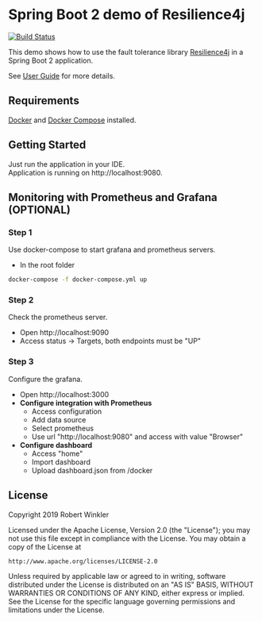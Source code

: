 # Spring Boot 2 demo of Resilience4j

[![Build Status](https://travis-ci.org/resilience4j/resilience4j-spring-boot2-demo.svg?branch=master)](https://travis-ci.org/resilience4j/resilience4j-spring-boot2-demo)

This demo shows how to use the fault tolerance library [Resilience4j](https://github.com/resilience4j/resilience4j) in a Spring Boot 2 application.

See [User Guide](https://resilience4j.readme.io/docs/getting-started-3) for more details.

## Requirements
[Docker](https://docs.docker.com/install/) and [Docker Compose](https://docs.docker.com/compose/install/) installed.

## Getting Started

Just run the application in your IDE.  
Application is running on http://localhost:9080.

## Monitoring with Prometheus and Grafana (OPTIONAL)
 
### Step 1
Use docker-compose to start grafana and prometheus servers.
- In the root folder
```sh
docker-compose -f docker-compose.yml up
```
### Step 2
Check the prometheus server.
- Open http://localhost:9090
- Access status -> Targets, both endpoints must be "UP"

### Step 3
Configure the grafana.
- Open http://localhost:3000
- **Configure integration with Prometheus**
    - Access configuration
    - Add data source
    - Select prometheus
    - Use url "http://localhost:9080" and access with value "Browser"
- **Configure dashboard**
    - Access "home"
    - Import dashboard
    - Upload dashboard.json from /docker

## License

Copyright 2019 Robert Winkler

Licensed under the Apache License, Version 2.0 (the "License"); you may not use this file except in compliance with the License. You may obtain a copy of the License at

    http://www.apache.org/licenses/LICENSE-2.0

Unless required by applicable law or agreed to in writing, software distributed under the License is distributed on an "AS IS" BASIS, WITHOUT WARRANTIES OR CONDITIONS OF ANY KIND, either express or implied. See the License for the specific language governing permissions and limitations under the License.
